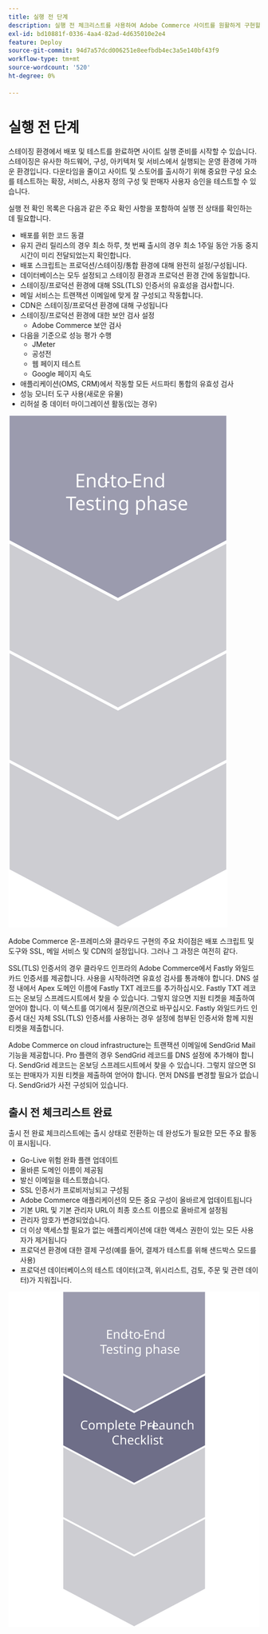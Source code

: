 ```yaml
---
title: 실행 전 단계
description: 실행 전 체크리스트를 사용하여 Adobe Commerce 사이트를 원활하게 구현할 수 있습니다.
exl-id: bd10881f-0336-4aa4-82ad-4d635010e2e4
feature: Deploy
source-git-commit: 94d7a57dcd006251e8eefbdb4ec3a5e140bf43f9
workflow-type: tm+mt
source-wordcount: '520'
ht-degree: 0%

---
```


# 실행 전 단계

스테이징 환경에서 배포 및 테스트를 완료하면 사이트 실행 준비를 시작할 수 있습니다. 스테이징은 유사한 하드웨어, 구성, 아키텍처 및 서비스에서 실행되는 운영 환경에 가까운 환경입니다. 다운타임을 줄이고 사이트 및 스토어를 출시하기 위해 중요한 구성 요소를 테스트하는 확장, 서비스, 사용자 정의 구성 및 판매자 사용자 승인을 테스트할 수 있습니다.

실행 전 확인 목록은 다음과 같은 주요 확인 사항을 포함하여 실행 전 상태를 확인하는 데 필요합니다.

- 배포를 위한 코드 동결
- 유지 관리 릴리스의 경우 최소 하루, 첫 번째 출시의 경우 최소 1주일 동안 가동 중지 시간이 미리 전달되었는지 확인합니다.
- 배포 스크립트는 프로덕션/스테이징/통합 환경에 대해 완전히 설정/구성됩니다.
- 데이터베이스는 모두 설정되고 스테이징 환경과 프로덕션 환경 간에 동일합니다.
- 스테이징/프로덕션 환경에 대해 SSL(TLS) 인증서의 유효성을 검사합니다.
- 메일 서비스는 트랜잭션 이메일에 맞게 잘 구성되고 작동합니다.
- CDN은 스테이징/프로덕션 환경에 대해 구성됩니다
- 스테이징/프로덕션 환경에 대한 보안 검사 설정
   - Adobe Commerce 보안 검사
- 다음을 기준으로 성능 평가 수행
   - JMeter
   - 공성전
   - 웹 페이지 테스트
   - Google 페이지 속도
- 애플리케이션(OMS, CRM)에서 작동할 모든 서드파티 통합의 유효성 검사
- 성능 모니터 도구 사용(새로운 유물)
- 리허설 중 데이터 마이그레이션 활동(있는 경우)

![실행 프로세스의 1단계를 보여 주는 다이어그램](../../assets/playbooks/launch-steps-1.svg)

Adobe Commerce 온-프레미스와 클라우드 구현의 주요 차이점은 배포 스크립트 및 도구와 SSL, 메일 서비스 및 CDN의 설정입니다. 그러나 그 과정은 여전히 같다.

SSL(TLS) 인증서의 경우 클라우드 인프라의 Adobe Commerce에서 Fastly 와일드카드 인증서를 제공합니다. 사용을 시작하려면 유효성 검사를 통과해야 합니다. DNS 설정 내에서 Apex 도메인 이름에 Fastly TXT 레코드를 추가하십시오. Fastly TXT 레코드는 온보딩 스프레드시트에서 찾을 수 있습니다. 그렇지 않으면 지원 티켓을 제출하여 얻어야 합니다. 이 텍스트를 여기에서 질문/의견으로 바꾸십시오. Fastly 와일드카드 인증서 대신 자체 SSL(TLS) 인증서를 사용하는 경우 설정에 첨부된 인증서와 함께 지원 티켓을 제출합니다.

Adobe Commerce on cloud infrastructure는 트랜잭션 이메일에 SendGrid Mail 기능을 제공합니다. Pro 플랜의 경우 SendGrid 레코드를 DNS 설정에 추가해야 합니다. SendGrid 레코드는 온보딩 스프레드시트에서 찾을 수 있습니다. 그렇지 않으면 SI 또는 판매자가 지원 티켓을 제출하여 얻어야 합니다. 먼저 DNS를 변경할 필요가 없습니다. SendGrid가 사전 구성되어 있습니다.

## 출시 전 체크리스트 완료

출시 전 완료 체크리스트에는 출시 상태로 전환하는 데 완성도가 필요한 모든 주요 활동이 표시됩니다.

- Go-Live 위험 완화 플랜 업데이트
- 올바른 도메인 이름이 제공됨
- 발신 이메일을 테스트했습니다.
- SSL 인증서가 프로비저닝되고 구성됨
- Adobe Commerce 애플리케이션의 모든 중요 구성이 올바르게 업데이트됩니다
- 기본 URL 및 기본 관리자 URL이 최종 호스트 이름으로 올바르게 설정됨
- 관리자 암호가 변경되었습니다.
- 더 이상 액세스할 필요가 없는 애플리케이션에 대한 액세스 권한이 있는 모든 사용자가 제거됩니다
- 프로덕션 환경에 대한 결제 구성(예를 들어, 결제가 테스트를 위해 샌드박스 모드를 사용)
- 프로덕션 데이터베이스의 테스트 데이터(고객, 위시리스트, 검토, 주문 및 관련 데이터)가 지워집니다.

![실행 프로세스의 2단계를 보여 주는 다이어그램](../../assets/playbooks/launch-steps-2.svg)
